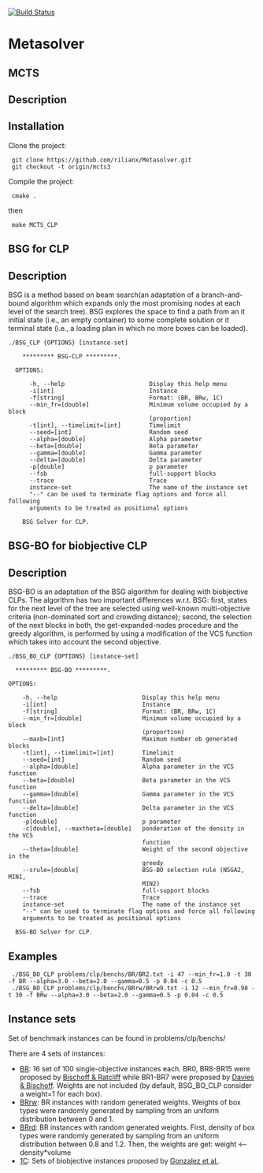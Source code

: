 [![Build Status](https://travis-ci.org/rilianx/Metasolver.svg?branch=mop-bsg)](https://travis-ci.org/rilianx/Metasolver)
# Metasolver

## MCTS

Description
------



Installation
-------- 

Clone the project:
     
     git clone https://github.com/rilianx/Metasolver.git
     git checkout -t origin/mcts3

Compile the project:
     
     cmake .
then
     
     make MCTS_CLP


## BSG for CLP
Description
------
BSG is a method based on beam search(an adaptation of a branch-and-bound 
algorithm which expands only the most promising nodes at each level of the search tree).
BSG explores the space to find a path from an it initial state (i.e., an empty container) 
to some complete solution or it terminal state
(i.e., a loading plan in which no more boxes can be loaded).
```
./BSG_CLP {OPTIONS} [instance-set]

    ********* BSG-CLP *********.

  OPTIONS:

      -h, --help                        Display this help menu
      -i[int]                           Instance
      -f[string]                        Format: (BR, BRw, 1C)
      --min_fr=[double]                 Minimum volume occupied by a block
                                        (proportion)
      -t[int], --timelimit=[int]        Timelimit
      --seed=[int]                      Random seed
      --alpha=[double]                  Alpha parameter
      --beta=[double]                   Beta parameter
      --gamma=[double]                  Gamma parameter
      --delta=[double]                  Delta parameter
      -p[double]                        p parameter
      --fsb                             full-support blocks
      --trace                           Trace
      instance-set                      The name of the instance set
      "--" can be used to terminate flag options and force all following
      arguments to be treated as positional options

    BSG Solver for CLP.
```

## BSG-BO for biobjective CLP

Description
------
BSG-BO is an adaptation of the BSG algorithm for dealing with
biobjective CLPs. The algorithm has two important
differences w.r.t. BSG:
first, states for the next level of the tree
are selected using well-known
multi-objective criteria
(non-dominated sort and crowding distance);
second, the selection of the next blocks in both,
the get-expanded-nodes procedure
and the greedy algorithm, is performed
by using a modification of the VCS function
which takes into account the second objective.

```
./BSG_BO_CLP {OPTIONS} [instance-set]

  ********* BSG-BO *********.

OPTIONS:

    -h, --help                        Display this help menu
    -i[int]                           Instance
    -f[string]                        Format: (BR, BRw, 1C)
    --min_fr=[double]                 Minimum volume occupied by a block
                                      (proportion)
    --maxb=[int]                      Maximum number ob generated blocks
    -t[int], --timelimit=[int]        Timelimit
    --seed=[int]                      Random seed
    --alpha=[double]                  Alpha parameter in the VCS function
    --beta=[double]                   Beta parameter in the VCS function
    --gamma=[double]                  Gamma parameter in the VCS function
    --delta=[double]                  Delta parameter in the VCS function
    -p[double]                        p parameter
    -c[double], --maxtheta=[double]   ponderation of the density in the VCS
                                      function
    --theta=[double]                  Weight of the second objective in the
                                      greedy
    --srule=[double]                  BSG-BO selection rule (NSGA2, MIN1,
                                      MIN2)
    --fsb                             full-support blocks
    --trace                           Trace
    instance-set                      The name of the instance set
    "--" can be used to terminate flag options and force all following
    arguments to be treated as positional options

  BSG-BO Solver for CLP.

```

Examples
-----
     ./BSG_BO_CLP problems/clp/benchs/BR/BR2.txt -i 47 --min_fr=1.0 -t 30 -f BR --alpha=3.0 --beta=2.0 --gamma=0.5 -p 0.04 -c 0.5
     ./BSG_BO_CLP problems/clp/benchs/BRrw/BRrw9.txt -i 12 --min_fr=0.98 -t 30 -f BRw --alpha=3.0 --beta=2.0 --gamma=0.5 -p 0.04 -c 0.5

Instance sets
-----
Set of benchmark instances can be found in problems/clp/benchs/

There are 4 sets of instances:

* [BR](https://github.com/rilianx/Metasolver/tree/master/problems/clp/benchs/BR): 16 set of 100 single-objective instances each. BR0, BR8-BR15 were proposed by [Bischoff & Ratcliff](https://www.sciencedirect.com/science/article/pii/030504839500015G) while
BR1-BR7 were proposed by [Davies & Bischoff](https://www.sciencedirect.com/science/article/abs/pii/S0377221798001398).
Weights are not included (by default, BSG_BO_CLP consider a weight=1 for each box).
* [BRrw](https://github.com/rilianx/Metasolver/tree/master/problems/clp/benchs/BRrw): BR instances with random generated weights. Weights of box types were randomly generated
by sampling from an uniform distribution between 0 and 1.
* [BRrd](https://github.com/rilianx/Metasolver/tree/master/problems/clp/benchs/BRrd): BR instances with random generated weights. First, density of box types were
randomly generated by sampling from an uniform distribution between 0.8 and 1.2.
Then, the weights are get: weight <-- density*volume
* [1C](https://github.com/rilianx/Metasolver/tree/master/problems/clp/benchs/1C): Sets of biobjective instances proposed by [Gonzalez et al.](https://www.sciencedirect.com/science/article/pii/S1877050916319494).
